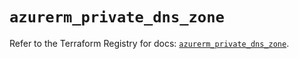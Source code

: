 # `azurerm_private_dns_zone`

Refer to the Terraform Registry for docs: [`azurerm_private_dns_zone`](https://registry.terraform.io/providers/hashicorp/azurerm/4.39.0/docs/resources/private_dns_zone).

